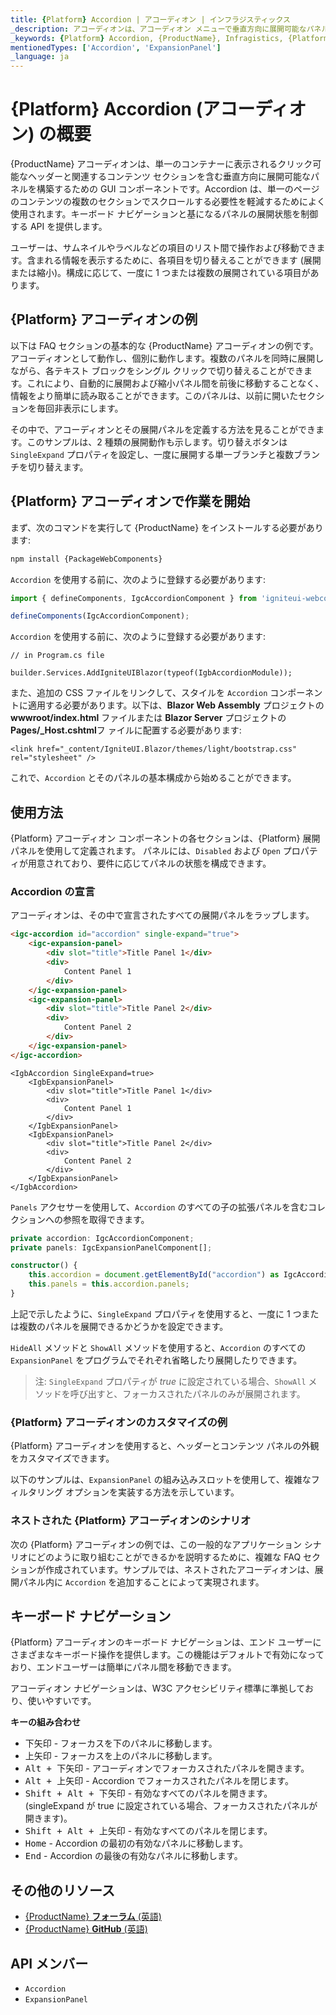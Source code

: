 ```yaml
---
title: {Platform} Accordion | アコーディオン | インフラジスティックス
_description: アコーディオンは、アコーディオン メニューで垂直方向に展開可能なパネルを構築するために使用されます。
_keywords: {Platform} Accordion, {ProductName}, Infragistics, {Platform} アコーディオン, インフラジスティックス
mentionedTypes: ['Accordion', 'ExpansionPanel']
_language: ja
---
```


# {Platform} Accordion (アコーディオン) の概要

{ProductName} アコーディオンは、単一のコンテナーに表示されるクリック可能なヘッダーと関連するコンテンツ セクションを含む垂直方向に展開可能なパネルを構築するための GUI コンポーネントです。Accordion は、単一のページのコンテンツの複数のセクションでスクロールする必要性を軽減するためによく使用されます。キーボード ナビゲーションと基になるパネルの展開状態を制御する API を提供します。

ユーザーは、サムネイルやラベルなどの項目のリスト間で操作および移動できます。含まれる情報を表示するために、各項目を切り替えることができます (展開または縮小)。構成に応じて、一度に 1 つまたは複数の展開されている項目があります。

## {Platform} アコーディオンの例

以下は FAQ セクションの基本的な {ProductName} アコーディオンの例です。アコーディオンとして動作し、個別に動作します。複数のパネルを同時に展開しながら、各テキスト ブロックをシングル クリックで切り替えることができます。これにより、自動的に展開および縮小パネル間を前後に移動することなく、情報をより簡単に読み取ることができます。このパネルは、以前に開いたセクションを毎回非表示にします。

その中で、アコーディオンとその展開パネルを定義する方法を見ることができます。このサンプルは、2 種類の展開動作も示します。切り替えボタンは `SingleExpand` プロパティを設定し、一度に展開する単一ブランチと複数ブランチを切り替えます。

<code-view style="height: 460px"
           data-demos-base-url="{environment:dvDemosBaseUrl}"
           iframe-src="{environment:demosBaseUrl}/layouts/accordion-overview"
           alt="{Platform} アコーディオンの例"
           github-src="layouts/accordion/overview">
</code-view>

<div class="divider--half"></div>

## {Platform} アコーディオンで作業を開始

<!-- WebComponents -->

まず、次のコマンドを実行して {ProductName} をインストールする必要があります:

```cmd
npm install {PackageWebComponents}
```

`Accordion` を使用する前に、次のように登録する必要があります:

```ts
import { defineComponents, IgcAccordionComponent } from 'igniteui-webcomponents';

defineComponents(IgcAccordionComponent);
```

<!-- end: WebComponents -->

`Accordion` を使用する前に、次のように登録する必要があります:

```razor
// in Program.cs file

builder.Services.AddIgniteUIBlazor(typeof(IgbAccordionModule));
```

<!-- Blazor -->

また、追加の CSS ファイルをリンクして、スタイルを `Accordion` コンポーネントに適用する必要があります。以下は、**Blazor Web Assembly** プロジェクトの **wwwroot/index.html** ファイルまたは **Blazor Server** プロジェクトの **Pages/_Host.cshtml**フ ァイルに配置する必要があります:

```razor
<link href="_content/IgniteUI.Blazor/themes/light/bootstrap.css" rel="stylesheet" />
```

<!-- end: Blazor -->

これで、`Accordion` とそのパネルの基本構成から始めることができます。

## 使用方法

{Platform} アコーディオン コンポーネントの各セクションは、{Platform} 展開パネルを使用して定義されます。
パネルには、`Disabled` および `Open` プロパティが用意されており、要件に応じてパネルの状態を構成できます。

### Accordion の宣言

アコーディオンは、その中で宣言されたすべての展開パネルをラップします。

```html
<igc-accordion id="accordion" single-expand="true">
    <igc-expansion-panel>
        <div slot="title">Title Panel 1</div>
        <div>
            Content Panel 1
        </div>
    </igc-expansion-panel>
    <igc-expansion-panel>
        <div slot="title">Title Panel 2</div>
        <div>
            Content Panel 2
        </div>
    </igc-expansion-panel>
</igc-accordion>
```

```razor
<IgbAccordion SingleExpand=true>
    <IgbExpansionPanel>
        <div slot="title">Title Panel 1</div>
        <div>
            Content Panel 1
        </div>
    </IgbExpansionPanel>
    <IgbExpansionPanel>
        <div slot="title">Title Panel 2</div>
        <div>
            Content Panel 2
        </div>
    </IgbExpansionPanel>
</IgbAccordion>
```

<!-- WebComponents -->

`Panels` アクセサーを使用して、`Accordion` のすべての子の拡張パネルを含むコレクションへの参照を取得できます。

```typescript
private accordion: IgcAccordionComponent;
private panels: IgcExpansionPanelComponent[];

constructor() {
	this.accordion = document.getElementById("accordion") as IgcAccordionComponent;
	this.panels = this.accordion.panels;
}
```

<!-- end: WebComponents -->



上記で示したように、`SingleExpand` プロパティを使用すると、一度に 1 つまたは複数のパネルを展開できるかどうかを設定できます。

`HideAll` メソッドと `ShowAll` メソッドを使用すると、`Accordion` のすべての `ExpansionPanel` をプログラムでそれぞれ省略したり展開したりできます。

> 注: `SingleExpand` プロパティが *true* に設定されている場合、`ShowAll` メソッドを呼び出すと、フォーカスされたパネルのみが展開されます。

### {Platform} アコーディオンのカスタマイズの例

{Platform} アコーディオンを使用すると、ヘッダーとコンテンツ パネルの外観をカスタマイズできます。

以下のサンプルは、`ExpansionPanel` の組み込みスロットを使用して、複雑なフィルタリング オプションを実装する方法を示しています。

<code-view style="height: 550px"
           data-demos-base-url="{environment:dvDemosBaseUrl}"
           iframe-src="{environment:demosBaseUrl}/layouts/accordion-customization"
           alt="{Platform} アコーディオンのカスタマイズの例"
           github-src="layouts/accordion/customization">
</code-view>

<div class="divider--half"></div>

### ネストされた {Platform} アコーディオンのシナリオ

次の {Platform} アコーディオンの例では、この一般的なアプリケーション シナリオにどのように取り組むことができるかを説明するために、複雑な FAQ セクションが作成されています。サンプルでは、ネストされたアコーディオンは、展開パネル内に `Accordion` を追加することによって実現されます。

<code-view style="height: 550px"
           data-demos-base-url="{environment:dvDemosBaseUrl}"
           iframe-src="{environment:demosBaseUrl}/layouts/accordion-nested-scenario"
           alt="ネストされた {Platform} アコーディオンの例"
           github-src="layouts/accordion/nested-scenario">
</code-view>

<div class="divider--half"></div>

## キーボード ナビゲーション

{Platform} アコーディオンのキーボード ナビゲーションは、エンド ユーザーにさまざまなキーボード操作を提供します。この機能はデフォルトで有効になっており、エンドユーザーは簡単にパネル間を移動できます。

アコーディオン ナビゲーションは、W3C アクセシビリティ標準に準拠しており、使いやすいです。

**キーの組み合わせ**
 - <kbd>下矢印</kbd> - フォーカスを下のパネルに移動します。
 - <kbd>上矢印</kbd> - フォーカスを上のパネルに移動します。
 - <kbd>Alt + 下矢印</kbd> - アコーディオンでフォーカスされたパネルを開きます。
 - <kbd>Alt + 上矢印</kbd> - Accordion でフォーカスされたパネルを閉じます。
 - <kbd>Shift + Alt + 下矢印</kbd> - 有効なすべてのパネルを開きます。(singleExpand が true に設定されている場合、フォーカスされたパネルが開きます)。
 - <kbd>Shift + Alt + 上矢印</kbd> - 有効なすべてのパネルを閉じます。
 - <kbd>Home</kbd> - Accordion の最初の有効なパネルに移動します。
 - <kbd>End</kbd> - Accordion の最後の有効なパネルに移動します。

<div class="divider"></div>

## その他のリソース

* [{ProductName} **フォーラム** (英語) ](https://www.infragistics.com/community/forums/f/ignite-ui-for-{Platform})
* [{ProductName} **GitHub** (英語)](https://github.com/IgniteUI/igniteui-{Platform}-examples)

## API メンバー

- `Accordion`
- `ExpansionPanel`